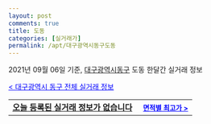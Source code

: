 ```yaml
---
layout: post
comments: true
title: 도동
categories: [실거래가]
permalink: /apt/대구광역시동구도동
---
```


2021년 09월 06일 기준, <a href="/apt/대구광역시동구">대구광역시동구</a> 도동 한달간 실거래 정보

<a style="color: blue;" href="/apt/대구광역시동구">< 대구광역시 동구 전체 실거래 정보</a>
<!---- start ---->
<table>
  <tr>
    <td colspan="4" style="font-weight: bold;"><a href="/apt/대구광역시동구도동{name_without_space}">오늘 등록된 실거래 정보가 없습니다</a> &nbsp;&nbsp;&nbsp; <a style="color: blue; font-size: smaller;" href="/apt/대구광역시동구도동{name_without_space}">면적별 최고가 ></a></td>
  </tr>
    
</table>
<!---- end ---->
    